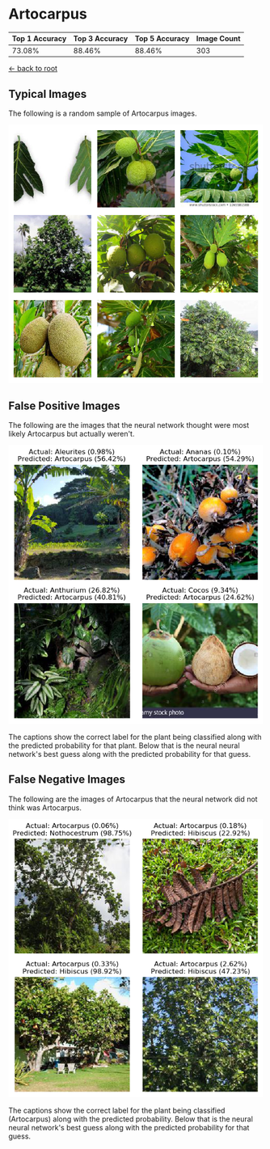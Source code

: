 
# Artocarpus

| Top 1 Accuracy | Top 3 Accuracy | Top 5 Accuracy | Image Count | 
| --- | --- | --- | --- |
| 73.08% | 88.46% | 88.46% | 303 | 

[← back to root](https://github.com/HACC2018/ohia.ai#results)

## Typical Images
The following is a random sample of Artocarpus images.
<p align="center"> <img src="../../../figures/typical/Artocarpus.png?raw=true"> </p>

## False Positive Images
The following are the images that the neural network thought were most likely Artocarpus but actually weren't.  
<p align="center"> <img src="../../../figures/false_positives/Artocarpus.png?raw=true"> </p>
The captions show the correct label for the plant being classified along with the predicted probability for that plant.  Below that is the neural neural network's best guess along with the predicted probability for that guess.

## False Negative Images
The following are the images of Artocarpus that the neural network did not think was Artocarpus.  
<p align="center"> <img src="../../../figures/false_negatives/Artocarpus.png?raw=true"> </p>
The captions show the correct label for the plant being classified (Artocarpus) along with the predicted probability.  Below that is the neural neural network's best guess along with the predicted probability for that guess.
